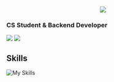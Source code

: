<h1 align="center">
  <a href="https://git.io/typing-svg">
    <img src="https://readme-typing-svg.herokuapp.com?font=Fira+Code&weight=500&size=30&duration=3000&pause=1000&center=true&vCenter=true&random=false&width=435&lines=Hi+there%F0%9F%91%8B;I'm+Peng-Jui+Wang"/>
  </a>
</h1>

### CS Student & Backend Developer
![](https://github-profile-summary-cards.vercel.app/api/cards/stats?username=james5418&theme=tokyonight)
![](http://github-profile-summary-cards.vercel.app/api/cards/most-commit-language?username=james5418&theme=tokyonight)

## Skills
![My Skills](https://skillicons.dev/icons?i=python,c,cpp,kotlin,js,ts,fastapi,flask,nodejs,express,graphql,react,next)
